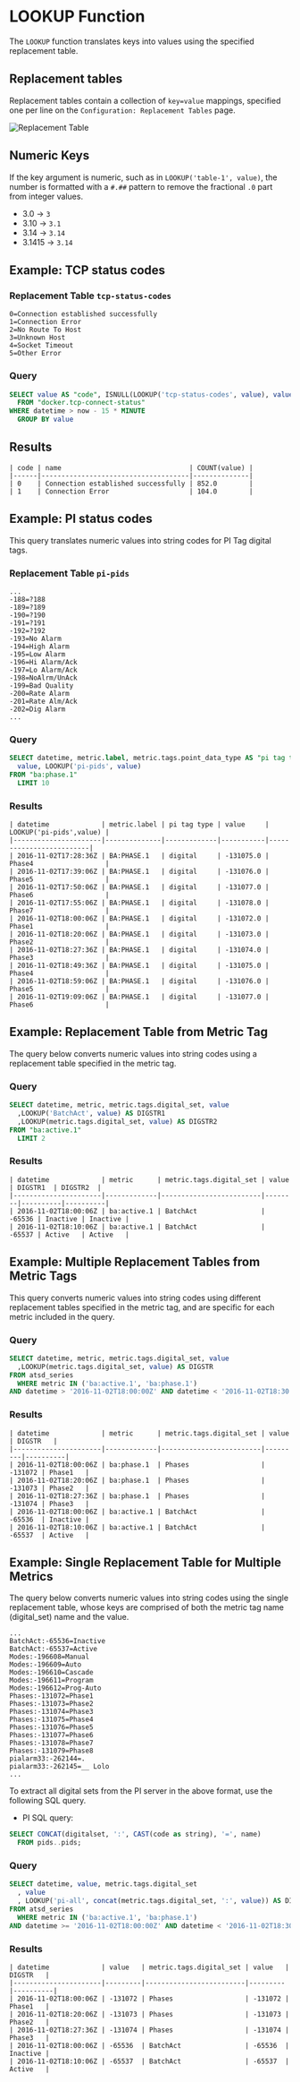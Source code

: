 # LOOKUP Function

The `LOOKUP` function translates keys into values using the specified replacement table.

## Replacement tables

Replacement tables contain a collection of `key=value` mappings, specified one per line on the `Configuration: Replacement Tables` page.

![Replacement Table](../images/replacement-table-tcp.png)

## Numeric Keys

If the key argument is numeric, such as in `LOOKUP('table-1', value)`, the number is formatted with a `#.##` pattern to remove the fractional `.0` part from integer values.

* 3.0 -> `3`
* 3.10 -> `3.1`
* 3.14 -> `3.14`
* 3.1415 -> `3.14`

## Example: TCP status codes

### Replacement Table `tcp-status-codes`

```ls
0=Connection established successfully
1=Connection Error
2=No Route To Host
3=Unknown Host
4=Socket Timeout
5=Other Error
```

### Query

```sql
SELECT value AS "code", ISNULL(LOOKUP('tcp-status-codes', value), value) AS "name", COUNT(value)
  FROM "docker.tcp-connect-status"
WHERE datetime > now - 15 * MINUTE
  GROUP BY value
```

## Results

```ls
| code | name                                | COUNT(value) |
|------|-------------------------------------|--------------|
| 0    | Connection established successfully | 852.0        |
| 1    | Connection Error                    | 104.0        |
```

## Example: PI status codes

This query translates numeric values into string codes for PI Tag digital tags.

### Replacement Table `pi-pids`

```ls
...
-188=?188
-189=?189
-190=?190
-191=?191
-192=?192
-193=No Alarm
-194=High Alarm
-195=Low Alarm
-196=Hi Alarm/Ack
-197=Lo Alarm/Ack
-198=NoAlrm/UnAck
-199=Bad Quality
-200=Rate Alarm
-201=Rate Alm/Ack
-202=Dig Alarm
...
```

### Query

```sql
SELECT datetime, metric.label, metric.tags.point_data_type AS "pi tag type",
  value, LOOKUP('pi-pids', value)
FROM "ba:phase.1"
  LIMIT 10
```

### Results

```ls
| datetime             | metric.label | pi tag type | value     | LOOKUP('pi-pids',value) |
|----------------------|--------------|-------------|-----------|-------------------------|
| 2016-11-02T17:28:36Z | BA:PHASE.1   | digital     | -131075.0 | Phase4                  |
| 2016-11-02T17:39:06Z | BA:PHASE.1   | digital     | -131076.0 | Phase5                  |
| 2016-11-02T17:50:06Z | BA:PHASE.1   | digital     | -131077.0 | Phase6                  |
| 2016-11-02T17:55:06Z | BA:PHASE.1   | digital     | -131078.0 | Phase7                  |
| 2016-11-02T18:00:06Z | BA:PHASE.1   | digital     | -131072.0 | Phase1                  |
| 2016-11-02T18:20:06Z | BA:PHASE.1   | digital     | -131073.0 | Phase2                  |
| 2016-11-02T18:27:36Z | BA:PHASE.1   | digital     | -131074.0 | Phase3                  |
| 2016-11-02T18:49:36Z | BA:PHASE.1   | digital     | -131075.0 | Phase4                  |
| 2016-11-02T18:59:06Z | BA:PHASE.1   | digital     | -131076.0 | Phase5                  |
| 2016-11-02T19:09:06Z | BA:PHASE.1   | digital     | -131077.0 | Phase6                  |
```

## Example: Replacement Table from Metric Tag

The query below converts numeric values into string codes using a replacement table specified in the metric tag.

### Query

```sql
SELECT datetime, metric, metric.tags.digital_set, value
  ,LOOKUP('BatchAct', value) AS DIGSTR1
  ,LOOKUP(metric.tags.digital_set, value) AS DIGSTR2
FROM "ba:active.1"
  LIMIT 2
```

### Results

```ls
| datetime             | metric      | metric.tags.digital_set | value  | DIGSTR1  | DIGSTR2  |
|----------------------|-------------|-------------------------|--------|----------|----------|
| 2016-11-02T18:00:06Z | ba:active.1 | BatchAct                | -65536 | Inactive | Inactive |
| 2016-11-02T18:10:06Z | ba:active.1 | BatchAct                | -65537 | Active   | Active   |
```

## Example: Multiple Replacement Tables from Metric Tags

This query converts numeric values into string codes using different replacement tables specified in the metric tag, and are specific for each metric included in the query.

### Query

```sql
SELECT datetime, metric, metric.tags.digital_set, value
  ,LOOKUP(metric.tags.digital_set, value) AS DIGSTR
FROM atsd_series
  WHERE metric IN ('ba:active.1', 'ba:phase.1')
AND datetime > '2016-11-02T18:00:00Z' AND datetime < '2016-11-02T18:30:00Z'
```

### Results

```ls
| datetime             | metric      | metric.tags.digital_set | value   | DIGSTR   |
|----------------------|-------------|-------------------------|---------|----------|
| 2016-11-02T18:00:06Z | ba:phase.1  | Phases                  | -131072 | Phase1   |
| 2016-11-02T18:20:06Z | ba:phase.1  | Phases                  | -131073 | Phase2   |
| 2016-11-02T18:27:36Z | ba:phase.1  | Phases                  | -131074 | Phase3   |
| 2016-11-02T18:00:06Z | ba:active.1 | BatchAct                | -65536  | Inactive |
| 2016-11-02T18:10:06Z | ba:active.1 | BatchAct                | -65537  | Active   |
```

## Example: Single Replacement Table for Multiple Metrics

The query below converts numeric values into string codes using the single replacement table, whose keys are comprised of both the metric tag name (digital_set) name and the value.

```ls
...
BatchAct:-65536=Inactive
BatchAct:-65537=Active
Modes:-196608=Manual
Modes:-196609=Auto
Modes:-196610=Cascade
Modes:-196611=Program
Modes:-196612=Prog-Auto
Phases:-131072=Phase1
Phases:-131073=Phase2
Phases:-131074=Phase3
Phases:-131075=Phase4
Phases:-131076=Phase5
Phases:-131077=Phase6
Phases:-131078=Phase7
Phases:-131079=Phase8
pialarm33:-262144=.
pialarm33:-262145=__ Lolo
...
```

To extract all digital sets from the PI server in the above format, use the following SQL query.

* PI SQL query:

```sql
SELECT CONCAT(digitalset, ':', CAST(code as string), '=', name)
  FROM pids..pids;
```

### Query

```sql
SELECT datetime, value, metric.tags.digital_set
  , value
  , LOOKUP('pi-all', concat(metric.tags.digital_set, ':', value)) AS DIGSTR
FROM atsd_series
  WHERE metric IN ('ba:active.1', 'ba:phase.1')
AND datetime >= '2016-11-02T18:00:00Z' AND datetime < '2016-11-02T18:30:00Z'
```

### Results

```ls
| datetime             | value   | metric.tags.digital_set | value   | DIGSTR   |
|----------------------|---------|-------------------------|---------|----------|
| 2016-11-02T18:00:06Z | -131072 | Phases                  | -131072 | Phase1   |
| 2016-11-02T18:20:06Z | -131073 | Phases                  | -131073 | Phase2   |
| 2016-11-02T18:27:36Z | -131074 | Phases                  | -131074 | Phase3   |
| 2016-11-02T18:00:06Z | -65536  | BatchAct                | -65536  | Inactive |
| 2016-11-02T18:10:06Z | -65537  | BatchAct                | -65537  | Active   |
```
